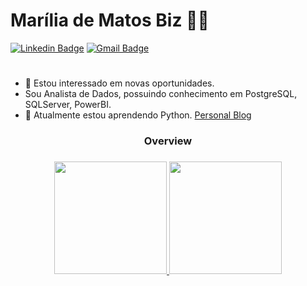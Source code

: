 # Marília de Matos Biz :woman_technologist:

[![Linkedin Badge](https://img.shields.io/badge/-LinkedIn-blue?style=flat-square&logo=Linkedin&logoColor=white&link=https://www.linkedin.com/in/mariliamatosbiz/)](https://www.linkedin.com/in/mariliamatosbiz/)
[![Gmail Badge](https://img.shields.io/badge/-Gmail-c14438?style=flat-square&logo=Gmail&logoColor=white&link=mailto:tech.mb2022@gmail.com)](mailto:tech.mb2022@gmail.com)

#
- 👀 Estou interessado em novas oportunidades.
- Sou Analista de Dados, possuindo conhecimento em PostgreSQL, SQLServer, PowerBI.
- 🌱 Atualmente estou aprendendo Python.
[Personal Blog](https://mbtech.tec.br/)


<div align="center"> <h3>Overview <h3>
  <a href="https://github.com/mariliamatosbiz" >
  <img height="180em" src="https://github-readme-stats.vercel.app/api?username=mariliamatosbiz&show_icons=true&theme=tokyonight&include_all_commits=true&count_private=true"/ >
  <img height="180em" src="https://github-readme-stats.vercel.app/api/top-langs/?username=mariliamatosbiz&layout=compact&langs_count=7&theme=tokyonight"/>

